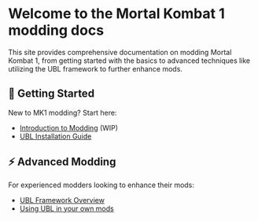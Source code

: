 # Welcome to the Mortal Kombat 1 modding docs

This site provides comprehensive documentation on modding Mortal Kombat 1, from getting started with the basics to advanced techniques like utilizing the UBL framework to further enhance mods.

## 📖 Getting Started
New to MK1 modding? Start here:

- [Introduction to Modding](getting-started/introduction.md) (WIP)
- [UBL Installation Guide](ubl/ubl-install-guide.md)

## ⚡ Advanced Modding
For experienced modders looking to enhance their mods:

- [UBL Framework Overview](ubl/ubl-overview.md)
- [Using UBL in your own mods](ubl/ubl-usage-guide.md)
